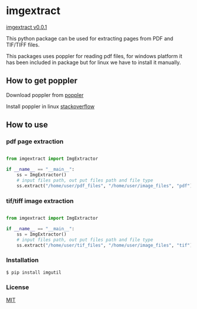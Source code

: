 # imgextract 

[imgextract v0.0.1](https://pypi.org/project/imgutil/)

This python package can be used for extracting pages from PDF and TIF/TIFF files.


This packages uses poppler for reading pdf files, for windows platform it has been included in package but for linux we have to install it manually.

## How to get poppler

Download poppler from [poppler](https://poppler.freedesktop.org/)

Install poppler in linux [stackoverflow](https://stackoverflow.com/questions/32156047/how-to-install-poppler-in-ubuntu-15-04)

## How to use

### pdf page extraction

```python

from imgextract import ImgExtractor

if __name__ == "__main__":
    ss = ImgExtractor()
    # input files path, out put files path and file type
    ss.extract("/home/user/pdf_files", "/home/user/image_files", "pdf")


```

### tif/tiff image extraction

```python

from imgextract import ImgExtractor

if __name__ == "__main__":
    ss = ImgExtractor()
    # input files path, out put files path and file type
    ss.extract("/home/user/tif_files", "/home/user/image_files", "tif")


```

### Installation

```shell
$ pip install imgutil
```

### License

  [MIT](LICENSE)